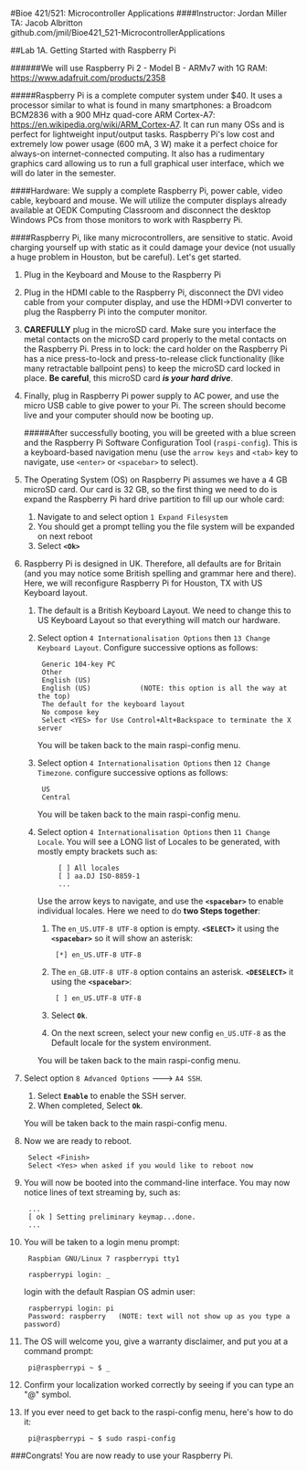 #Bioe 421/521: Microcontroller Applications
####Instructor: Jordan Miller<br>TA: Jacob Albritton<br>github.com/jmil/Bioe421_521-MicrocontrollerApplications

##Lab 1A. Getting Started with Raspberry Pi

######We will use Raspberry Pi 2 - Model B - ARMv7 with 1G RAM: https://www.adafruit.com/products/2358

#####Raspberry Pi is a complete computer system under $40. It uses a processor similar to what is found in many smartphones: a Broadcom BCM2836 with a 900 MHz quad-core ARM Cortex-A7: https://en.wikipedia.org/wiki/ARM_Cortex-A7. It can run many OSs and is perfect for lightweight input/output tasks. Raspberry Pi's low cost and extremely low power usage (600 mA, 3 W) make it a perfect choice for always-on internet-connected computing. It also has a rudimentary graphics card allowing us to run a full graphical user interface, which we will do later in the semester.

####Hardware: We supply a complete Raspberry Pi, power cable, video cable, keyboard and mouse. We will utilize the computer displays already available at OEDK Computing Classroom and disconnect the desktop Windows PCs from those monitors to work with Raspberry Pi.

####Raspberry Pi, like many microcontrollers, are sensitive to static. Avoid charging yourself up with static as it could damage your device (not usually a huge problem in Houston, but be careful). Let's get started.

1. Plug in the Keyboard and Mouse to the Raspberry Pi

1. Plug in the HDMI cable to the Raspberry Pi, disconnect the DVI video cable from your computer display, and use the HDMI->DVI converter to plug the Raspberry Pi into the computer monitor.

1. **CAREFULLY** plug in the microSD card. Make sure you interface the metal contacts on the microSD card properly to the metal contacts on the Raspberry Pi. Press in to lock: the card holder on the Raspberry Pi has a nice press-to-lock and press-to-release click functionality (like many retractable ballpoint pens) to keep the microSD card locked in place. **Be careful**, this microSD card ***is your hard drive***.

1. Finally, plug in Raspberry Pi power supply to AC power, and use the micro USB cable to give power to your Pi. The screen should become live and your computer should now be booting up.

	#####After successfully booting, you will be greeted with a blue screen and the Raspberry Pi Software Configuration Tool (`raspi-config`). This is a keyboard-based navigation menu (use the `arrow keys` and `<tab>` key to navigate, use `<enter>` or `<spacebar>` to select).

1. The Operating System (OS) on Raspberry Pi assumes we have a 4 GB microSD card. Our card is 32 GB, so the first thing we need to do is expand the Raspberry Pi hard drive partition to fill up our whole card:
	1. Navigate to and select option `1 Expand Filesystem`
	1. You should get a prompt telling you the file system will be expanded on next reboot
	1. Select **`<Ok>`**


1. Raspberry Pi is designed in UK. Therefore, all defaults are for Britain (and you may notice some British spelling and grammar here and there). Here, we will reconfigure Raspberry Pi for Houston, TX with US Keyboard layout.

	1.  The default is a British Keyboard Layout. We need to change this to US Keyboard Layout so that everything will match our hardware.

	1. Select option `4 Internationalisation Options` then `13 Change Keyboard Layout`. Configure successive options as follows:

			Generic 104-key PC
			Other
			English (US)
			English (US) 			(NOTE: this option is all the way at the top)
			The default for the keyboard layout
			No compose key
			Select <YES> for Use Control+Alt+Backspace to terminate the X server
			
		You will be taken back to the main raspi-config menu.


	1. Select option `4 Internationalisation Options` then `12 Change Timezone`. configure successive options as follows:

			US
			Central
		
		You will be taken back to the main raspi-config menu.

				
	1. Select option `4 Internationalisation Options` then `11 Change Locale`. You will see a LONG list of Locales to be generated, with mostly empty brackets such as:
		
				[ ] All locales
				[ ] aa.DJ ISO-8859-1
				...
				
		 Use the arrow keys to navigate, and use the **`<spacebar>`** to enable individual locales. Here we need to do **two Steps together**:
		 
		1. The `en_US.UTF-8 UTF-8` option is empty. **`<SELECT>`** it using the **`<spacebar>`** so it will show an asterisk:

		 		[*] en_US.UTF-8 UTF-8
		 		
		1. The `en_GB.UTF-8 UTF-8` option contains an asterisk. **`<DESELECT>`** it using the **`<spacebar>`**:

		 		[ ] en_US.UTF-8 UTF-8

		1. Select **`Ok`**.
		1. On the next screen, select your new config `en_US.UTF-8` as the Default locale for the system environment.
	
		You will be taken back to the main raspi-config menu.

1. Select option `8 Advanced Options` ---> `A4 SSH`.
	1. Select **`Enable`** to enable the SSH server.
	1. When completed, Select **`Ok`**.

	You will be taken back to the main raspi-config menu.

1. Now we are ready to reboot.

		Select <Finish>
		Select <Yes> when asked if you would like to reboot now
		
1. You will now be booted into the command-line interface. You may now notice lines of text streaming by, such as:

		...
		[ ok ] Setting preliminary keymap...done.
		...

1. You will be taken to a login menu prompt:

		Raspbian GNU/Linux 7 raspberrypi tty1
		
		raspberrypi login: _

	login with the default Raspian OS admin user:
		
		raspberrypi login: pi
		Password: raspberry   (NOTE: text will not show up as you type a password)
		
1. The OS will welcome you, give a warranty disclaimer, and put you at a command prompt:

		pi@raspberrypi ~ $ _
		
1. Confirm your localization worked correctly by seeing if you can type an "@" symbol.

1. If you ever need to get back to the raspi-config menu, here's how to do it:

		pi@raspberrypi ~ $ sudo raspi-config

###Congrats! You are now ready to use your Raspberry Pi.